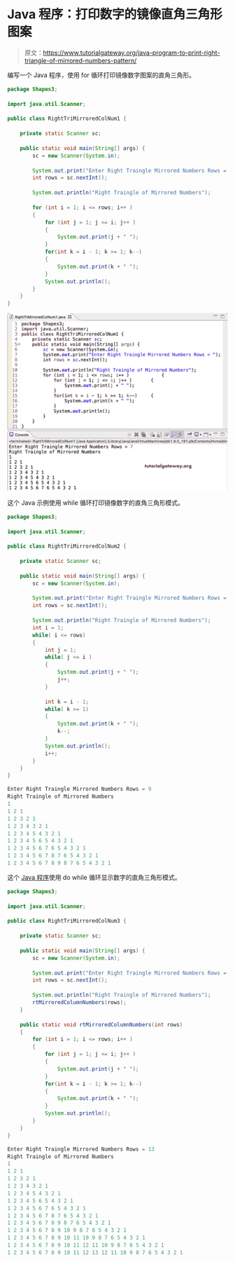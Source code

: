 # Java 程序：打印数字的镜像直角三角形图案

> 原文：<https://www.tutorialgateway.org/java-program-to-print-right-triangle-of-mirrored-numbers-pattern/>

编写一个 Java 程序，使用 for 循环打印镜像数字图案的直角三角形。

```java
package Shapes3;

import java.util.Scanner;

public class RightTriMirroredColNum1 {

	private static Scanner sc;

	public static void main(String[] args) {
		sc = new Scanner(System.in);

		System.out.print("Enter Right Traingle Mirrored Numbers Rows = ");
		int rows = sc.nextInt();

		System.out.println("Right Traingle of Mirrored Numbers");

		for (int i = 1; i <= rows; i++ ) 
		{
			for (int j = 1; j <= i; j++ ) 
			{
				System.out.print(j + " ");
			}
			for(int k = i - 1; k >= 1; k--) 
			{
				System.out.print(k + " ");
			}
			System.out.println();
		}
	}
}
```

![Java Program to Print Right Triangle of Mirrored Numbers Pattern](img/4264cee26dcdf319e8a9b303853adde6.png)

这个 Java 示例使用 while 循环打印镜像数字的直角三角形模式。

```java
package Shapes3;

import java.util.Scanner;

public class RightTriMirroredColNum2 {

	private static Scanner sc;

	public static void main(String[] args) {
		sc = new Scanner(System.in);

		System.out.print("Enter Right Traingle Mirrored Numbers Rows = ");
		int rows = sc.nextInt();

		System.out.println("Right Traingle of Mirrored Numbers");
		int i = 1;
		while( i <= rows) 
		{
			int j = 1;
			while( j <= i ) 
			{
				System.out.print(j + " ");
				j++;
			}

			int k = i - 1;
			while( k >= 1) 
			{
				System.out.print(k + " ");
				k--;
			}
			System.out.println();
			i++;
		}
	}
}
```

```java
Enter Right Traingle Mirrored Numbers Rows = 9
Right Traingle of Mirrored Numbers
1 
1 2 1 
1 2 3 2 1 
1 2 3 4 3 2 1 
1 2 3 4 5 4 3 2 1 
1 2 3 4 5 6 5 4 3 2 1 
1 2 3 4 5 6 7 6 5 4 3 2 1 
1 2 3 4 5 6 7 8 7 6 5 4 3 2 1 
1 2 3 4 5 6 7 8 9 8 7 6 5 4 3 2 1 
```

这个 [Java 程序](https://www.tutorialgateway.org/learn-java-programs/)使用 do while 循环显示数字的直角三角形模式。

```java
package Shapes3;

import java.util.Scanner;

public class RightTriMirroredColNum3 {

	private static Scanner sc;

	public static void main(String[] args) {
		sc = new Scanner(System.in);

		System.out.print("Enter Right Traingle Mirrored Numbers Rows = ");
		int rows = sc.nextInt();

		System.out.println("Right Traingle of Mirrored Numbers");
		rtMirroredColumnNumbers(rows);		
	}

	public static void rtMirroredColumnNumbers(int rows)
	{
		for (int i = 1; i <= rows; i++ ) 
		{
			for (int j = 1; j <= i; j++ ) 
			{
				System.out.print(j + " ");
			}
			for(int k = i - 1; k >= 1; k--) 
			{
				System.out.print(k + " ");
			}
			System.out.println();
		}
	}
}
```

```java
Enter Right Traingle Mirrored Numbers Rows = 13
Right Traingle of Mirrored Numbers
1 
1 2 1 
1 2 3 2 1 
1 2 3 4 3 2 1 
1 2 3 4 5 4 3 2 1 
1 2 3 4 5 6 5 4 3 2 1 
1 2 3 4 5 6 7 6 5 4 3 2 1 
1 2 3 4 5 6 7 8 7 6 5 4 3 2 1 
1 2 3 4 5 6 7 8 9 8 7 6 5 4 3 2 1 
1 2 3 4 5 6 7 8 9 10 9 8 7 6 5 4 3 2 1 
1 2 3 4 5 6 7 8 9 10 11 10 9 8 7 6 5 4 3 2 1 
1 2 3 4 5 6 7 8 9 10 11 12 11 10 9 8 7 6 5 4 3 2 1 
1 2 3 4 5 6 7 8 9 10 11 12 13 12 11 10 9 8 7 6 5 4 3 2 1 
```